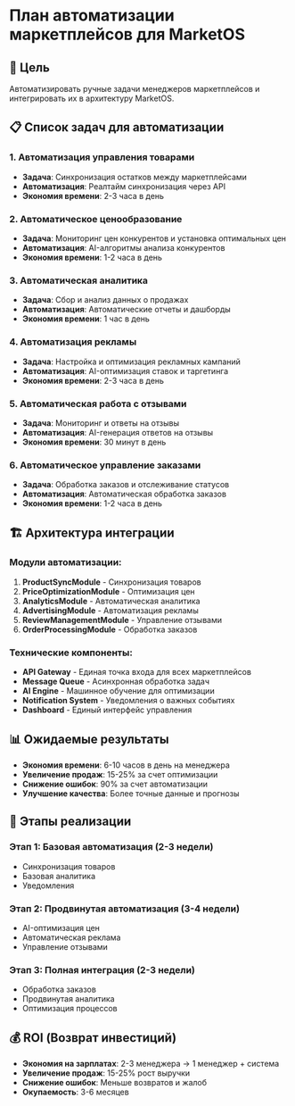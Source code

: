 # План автоматизации маркетплейсов для MarketOS

## 🎯 Цель
Автоматизировать ручные задачи менеджеров маркетплейсов и интегрировать их в архитектуру MarketOS.

## 📋 Список задач для автоматизации

### 1. **Автоматизация управления товарами**
- **Задача**: Синхронизация остатков между маркетплейсами
- **Автоматизация**: Реалтайм синхронизация через API
- **Экономия времени**: 2-3 часа в день

### 2. **Автоматическое ценообразование**
- **Задача**: Мониторинг цен конкурентов и установка оптимальных цен
- **Автоматизация**: AI-алгоритмы анализа конкурентов
- **Экономия времени**: 1-2 часа в день

### 3. **Автоматическая аналитика**
- **Задача**: Сбор и анализ данных о продажах
- **Автоматизация**: Автоматические отчеты и дашборды
- **Экономия времени**: 1 час в день

### 4. **Автоматизация рекламы**
- **Задача**: Настройка и оптимизация рекламных кампаний
- **Автоматизация**: AI-оптимизация ставок и таргетинга
- **Экономия времени**: 2-3 часа в день

### 5. **Автоматическая работа с отзывами**
- **Задача**: Мониторинг и ответы на отзывы
- **Автоматизация**: AI-генерация ответов на отзывы
- **Экономия времени**: 30 минут в день

### 6. **Автоматическое управление заказами**
- **Задача**: Обработка заказов и отслеживание статусов
- **Автоматизация**: Автоматическая обработка заказов
- **Экономия времени**: 1-2 часа в день

## 🏗️ Архитектура интеграции

### Модули автоматизации:

1. **ProductSyncModule** - Синхронизация товаров
2. **PriceOptimizationModule** - Оптимизация цен
3. **AnalyticsModule** - Автоматическая аналитика
4. **AdvertisingModule** - Автоматизация рекламы
5. **ReviewManagementModule** - Управление отзывами
6. **OrderProcessingModule** - Обработка заказов

### Технические компоненты:

- **API Gateway** - Единая точка входа для всех маркетплейсов
- **Message Queue** - Асинхронная обработка задач
- **AI Engine** - Машинное обучение для оптимизации
- **Notification System** - Уведомления о важных событиях
- **Dashboard** - Единый интерфейс управления

## 📊 Ожидаемые результаты

- **Экономия времени**: 6-10 часов в день на менеджера
- **Увеличение продаж**: 15-25% за счет оптимизации
- **Снижение ошибок**: 90% за счет автоматизации
- **Улучшение качества**: Более точные данные и прогнозы

## 🚀 Этапы реализации

### Этап 1: Базовая автоматизация (2-3 недели)
- Синхронизация товаров
- Базовая аналитика
- Уведомления

### Этап 2: Продвинутая автоматизация (3-4 недели)
- AI-оптимизация цен
- Автоматическая реклама
- Управление отзывами

### Этап 3: Полная интеграция (2-3 недели)
- Обработка заказов
- Продвинутая аналитика
- Оптимизация процессов

## 💰 ROI (Возврат инвестиций)

- **Экономия на зарплатах**: 2-3 менеджера → 1 менеджер + система
- **Увеличение продаж**: 15-25% рост выручки
- **Снижение ошибок**: Меньше возвратов и жалоб
- **Окупаемость**: 3-6 месяцев
